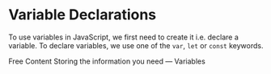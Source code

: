 # Variable Declarations

To use variables in JavaScript, we first need to create it i.e. declare a variable. To declare variables, we use one of the `var`, `let` or `const` keywords.

<ResourceGroupTitle>Free Content</ResourceGroupTitle>
<BadgeLink colorScheme='yellow' badgeText='Read' href='https://developer.mozilla.org/en-US/docs/Learn/JavaScript/First_steps/Variables'>Storing the information you need — Variables</BadgeLink>
